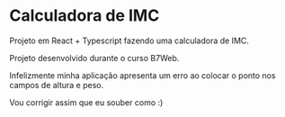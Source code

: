 # Calculadora de IMC

Projeto em React + Typescript fazendo uma calculadora de IMC.

Projeto desenvolvido durante o curso B7Web.

Infelizmente minha aplicação apresenta um erro ao colocar o ponto nos campos de altura e peso.

Vou corrigir assim que eu souber como :)
